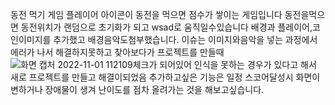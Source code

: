 동전 먹기 게임
플레이어 아이콘이 동전을 먹으면 점수가 쌓이는 게임입니다 
동전을먹으면 동전위치가 랜덤으로 초기화가 되고  wsad로 움직일수있습니다
배경과 플레이어,코인이미지를 추가했고 배경음악도첨부했습니다.
이슈는 이미지와음악을 넣는 과정에서 에러가 나서 해결하지못하고 찾아보다가 프로젝트를 만들때![화면 캡처 2022-11-01 112109](https://user-images.githubusercontent.com/114119261/199144655-16a5311f-1c9b-4403-a151-34bcd010ce31.jpg)체크가 되어있어 인식을 못하는 경우가 있다고 해서
새로 프로젝트를 만들고 해결이되었음
추가하고싶은 기능은 일정 스코어달성시 화면이 변하거나 장애물이 생겨 난이도를 점차 올려가는 것을 해보고싶습니다.

